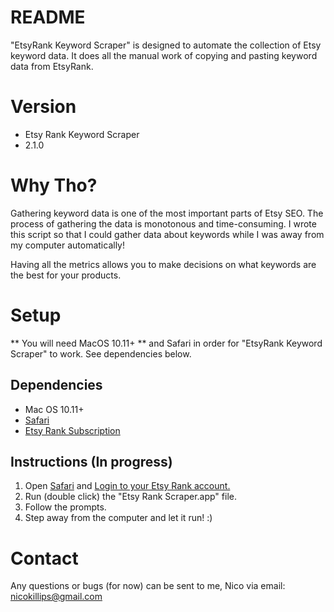 # README #
"EtsyRank Keyword Scraper" is designed to automate the collection of Etsy keyword data. It does all the manual work of copying and pasting keyword data from EtsyRank.

# Version #
* Etsy Rank Keyword Scraper
* 2.1.0

# Why Tho? #
Gathering keyword data is one of the most important parts of Etsy SEO. The process of gathering the data is monotonous and time-consuming. I wrote this script so that I could gather data about keywords while I was away from my computer automatically!

Having all the metrics allows you to make decisions on what keywords are the best for your products.

# Setup #
** You will need MacOS 10.11+ ** and Safari in order for "EtsyRank Keyword Scraper" to work. See dependencies below.

## Dependencies ##
* Mac OS 10.11+
* [Safari](https://support.apple.com/en_GB/downloads/safari)
* [Etsy Rank Subscription](https://etsyrank.com/)

## Instructions (In progress) ##
1. Open [Safari](https://support.apple.com/en_GB/downloads/safari) and [Login to your Etsy Rank account.](https://etsyrank.com/)
2. Run (double click) the "Etsy Rank Scraper.app" file.
3. Follow the prompts.
4. Step away from the computer and let it run! :)

# Contact #
Any questions or bugs (for now) can be sent to me, Nico via email: nicokillips@gmail.com
